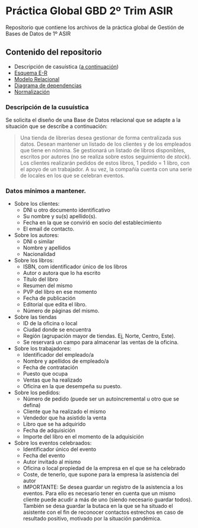 # Práctica Global GBD 2º Trim ASIR
Repositorio que contiene los archivos de la práctica global de Gestión de Bases de Datos de 1º ASIR

## Contenido del repositorio
 - Descripción de casuística ([a continuación](#descripción-de-la-cusuística))
 - [Esquema E-R](https://github.com/gonzaleztroyano/asir1-gbd-practicaglobal/raw/main/DiagramaEntidadRelacion.png)
 - [Modelo Relacional](./ModeloRelacional.pdf)
 - [Diagrama de dependencias](./Dependencias.pdf)
 - [Normalización](./Normalización.pdf)

### Descripción de la cusuística
Se solicita el diseño de una Base de Datos relacional que se adapte a la situación que se describe a continuación:
> Una tienda de librerías desea gestionar de forma centralizada sus datos. 
> Desean mantener un listado de los clientes y de los empleados que tiene en nómina. Se gestionará un listado de libros disponibles, escritos por autores (no se realiza sobre estos seguimiento de *stock*). Los clientes realizarán pedidos de estos libros, 1 pedido = 1 libro, con el apoyo de un trabajador. 
> A su vez, la compañía cuenta con una serie de locales en los que se celebran eventos. 

### Datos mínimos a mantener.
 - Sobre los clientes:
   - DNI u otro documento identificativo
   - Su nombre y su(s) apellido(s).
   - Fecha en la que se convirió en socio del establecimiento
   - El email de contacto.
 - Sobre los autores:
   - DNI o similar
   - Nombre y apellidos
   - Nacionalidad
- Sobre los libros:
  - ISBN, com identificador único de los libros
  - Autor o autora que lo ha escrito
  - Título del libro
  - Resumen del mismo
  - PVP del libro en ese momento
  - Fecha de publicación
  - Editorial que edita el libro. 
  - Número de páginas del mismo.
- Sobre las tiendas
  - ID de la oficina o local
  - Ciudad donde se encuentra
  - Región (agrupación mayor de tiendas. Ej, Norte, Centro, Este).
  - Se reservará un campo para almacenar las ventas de la oficina.
- Sobre los trabajadores:
  - Identificador del empleado/a
  - Nombre y apellidos de empleado/a
  - Fecha de contratación
  - Puesto que ocupa
  - Ventas que ha realizado
  - Oficina en la que desempeña su puesto. 
- Sobre los pedidos:
  - Número de pedido (puede ser un autoincremental u otro que se defina)
  - Cliente que ha realizado el mismo
  - Vendedor que ha asistido la venta
  - Libro que se ha adquirido
  - Fecha de adquisición
  - Importe del libro en el momento de la adquisición
- Sobre los eventos celebraados:
  - Identificador único del evento
  - Fecha del evento
  - Autor invitado al mismo
  - Oficina o local propiedad de la empresa en el que se ha celebrado
  - Coste, de tenerlo, que supone para la empresa la asistencia del autor
  - IMPORTANTE: Se desea guardar un registro de la asistencia a los eventos. Para ello es necesario tener en cuenta que un mismo cliente puede acudir a más de uno (siendo necesario guardar todos). También se desa guardar la butaca en la que se ha situado el asistente con el fin de reconocer contactos estrechos en caso de resultado positivo, motivado por la situación pandémica.  


